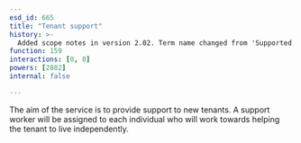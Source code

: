 ```yaml
---
esd_id: 665
title: "Tenant support"
history: >-
  Added scope notes in version 2.02. Term name changed from 'Supported tenancies' to 'Housing - support to tenants' in version 3.00. Name changed to 'tenant support' in version 4.00.
function: 159
interactions: [0, 8]
powers: [2882]
internal: false

---
```


The aim of the service is to provide support to new tenants. A support worker will be assigned to each individual who will work towards helping the tenant to live independently.

